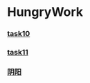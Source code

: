 # HungryWork

### [task10](https://unbrain.github.io/myResume/task10/index.html)

### [task11](https://unbrain.github.io/myResume/task11/index.html)

### [阴阳](https://unbrain.github.io/myResume/yinyang/index.html)
